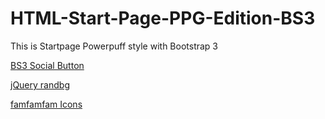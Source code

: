 # HTML-Start-Page-PPG-Edition-BS3
This is Startpage Powerpuff style with Bootstrap 3

[BS3 Social Button](https://github.com/lipis/bootstrap-social)

[jQuery randbg](https://www.jqueryscript.net/other/jQuery-Plugin-For-Random-Background-Image-randomBackground.html)

[famfamfam Icons](http://famfamfam.com/lab/icons/)